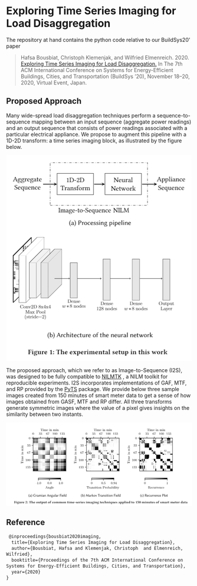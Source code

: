 # Exploring Time Series Imaging for Load Disaggregation

The repository at hand contains the python code relative to our BuildSys20' paper
> Hafsa Bousbiat, Christoph Klemenjak, and Wilfried Elmenreich. 2020. [Exploring Time Series Imaging for Load Disaggregation.](https://mobile.aau.at/publications/bousbiat-buildsys20-imaging.pdf) In The 7th ACM International Conference on Systems for Energy-Efficient Buildings, Cities, and Transportation (BuildSys ’20), November 18–20, 2020, Virtual Event, Japan.

## Proposed Approach
Many wide-spread load disaggregation techniques perform a sequence-to-sequence mapping between an input sequence (aggregate power readings) and an output sequence that consists of power readings associated with a particular electrical appliance. We propose to augment this pipeline with a 1D-2D transform: a time series imaging block, as illustrated by the figure below. 

<p align="center">
  <img  src="figures/Im2Seq_pipeline.PNG">
</p>


The proposed approach, which we refer to as Image-to-Sequence (I2S), was designed to be fully  compatible to [NILMTK](https://github.com/nilmtk/nilmtk)
, a NILM toolkit for reproducible experiments. I2S incorporates implementations of GAF, MTF, and RP provided by the [PyTS](https://github.com/johannfaouzi/pyts) package. We provide below three sample images created from 150 minutes of smart meter data to get a sense of how images obtained from GASF, MTF and RP differ. All three transforms generate symmetric images where the value of a pixel gives insights on the similarity between two instants.

![](figures/imaging_techiques.PNG)



## Reference

```
 @inproceedings{bousbiat2020imaging,
  title={Exploring Time Series Imaging for Load Disaggregation},
  author={Bousbiat, Hafsa and Klemenjak, Christoph  and Elmenreich, Wilfried},
  booktitle={Proceedings of the 7th ACM International Conference on Systems for Energy-Efficient Buildings, Cities, and Transportation},
  year={2020}
}
```




